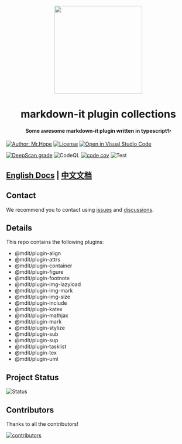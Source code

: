 <!-- markdownlint-disable -->
<p align="center">
  <img width="240" src="https://mister-hope.github.io/mdit-plugins/logo.svg" style="text-align: center;">
</p>
<h1 align="center">markdown-it plugin collections</h1>
<h4 align="center">Some awesome markdown-it plugin written in typescript✨</h4>

[![Author: Mr.Hope](https://img.shields.io/badge/Author-Mr.Hope-blue.svg?style=for-the-badge)](https://mrhope.site)
[![License](https://img.shields.io/npm/l/@mdit/plugin-align.svg?style=for-the-badge)](https://github.com/Mister-Hope/mdit-plugins/blob/main/LICENSE)
[![Open in Visual Studio Code](https://img.shields.io/badge/-open%20in%20vscode-blue?style=for-the-badge&logo=visualstudiocode)](https://open.vscode.dev/Mister-Hope/mdit-plugins)

<!-- markdownlint-restore -->

[![DeepScan grade](https://deepscan.io/api/teams/15982/projects/23409/branches/708702/badge/grade.svg)](https://deepscan.io/dashboard#view=project&tid=15982&pid=23409&bid=708702)
![CodeQL](https://github.com/Mister-Hope/mdit-plugins/actions/workflows/codeql-analysis.yml/badge.svg)
[![code cov](https://codecov.io/gh/Mister-Hope/mdit-plugins/branch/main/graph/badge.svg?token=TNYMbGlxQ9)](https://codecov.io/gh/Mister-Hope/mdit-plugins)
![Test](https://github.com/Mister-Hope/mdit-plugins/actions/workflows/test.yml/badge.svg)

## [English Docs](https://mister-hope.github.io/mdit-plugins/) | [中文文档](https://mister-hope.github.io/mdit-plugins/zh/)

## Contact

We recommend you to contact using [issues](https://github.com/Mister-Hope/mdit-plugins/issues) and [discussions](https://github.com/Mister-Hope/mdit-plugins/discussions).

## Details

This repo contains the following plugins:

- @mdit/plugin-align
- @mdit/plugin-attrs
- @mdit/plugin-container
- @mdit/plugin-figure
- @mdit/plugin-footnote
- @mdit/plugin-img-lazyload
- @mdit/plugin-img-mark
- @mdit/plugin-img-size
- @mdit/plugin-include
- @mdit/plugin-katex
- @mdit/plugin-mathjax
- @mdit/plugin-mark
- @mdit/plugin-stylize
- @mdit/plugin-sub
- @mdit/plugin-sup
- @mdit/plugin-tasklist
- @mdit/plugin-tex
- @mdit/plugin-uml

## Project Status

![Status](https://repobeats.axiom.co/api/embed/015c5d2492a490ea56efe197441399ff975d668c.svg)

## Contributors

Thanks to all the contributors!

[![contributors](https://contrib.rocks/image?repo=Mister-Hope/mdit-plugins)](https://github.com/Mister-Hope/mdit-plugins/graphs/contributors)
